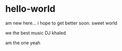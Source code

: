 # hello-world
am new here... i hope to get better soon.
sweet world

we the best music DJ khaled

am the one yeah
